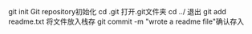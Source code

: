 git init Git repository初始化
cd .git 打开.git文件夹
cd ../ 退出
git add readme.txt 将文件放入栈存
git commit -m "wrote a readme file"确认存入